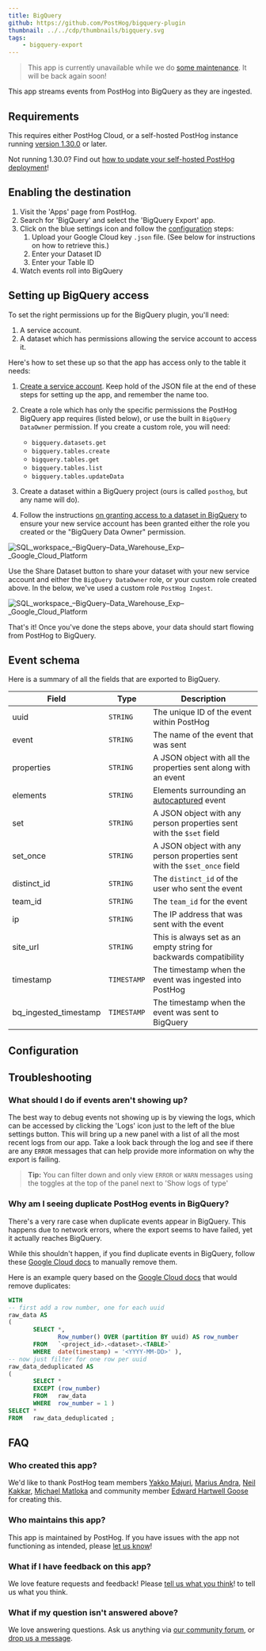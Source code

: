 ```yaml
---
title: BigQuery
github: https://github.com/PostHog/bigquery-plugin
thumbnail: ../../cdp/thumbnails/bigquery.svg
tags:
    - bigquery-export
---
```


> This app is currently unavailable while we do [some maintenance](https://github.com/PostHog/posthog/issues/15997). It will be back again soon!

This app streams events from PostHog into BigQuery as they are ingested.

## Requirements

This requires either PostHog Cloud, or a self-hosted PostHog instance running [version 1.30.0](https://posthog.com/blog/the-posthog-array-1-30-0) or later.

Not running 1.30.0? Find out [how to update your self-hosted PostHog deployment](https://posthog.com/docs/runbook/upgrading-posthog)!

## Enabling the destination

1. Visit the 'Apps' page from PostHog.
2. Search for 'BigQuery' and select the 'BigQuery Export' app.
3. Click on the blue settings icon and follow the [configuration](#setting-up-bigquery-access) steps:
    1. Upload your Google Cloud key `.json` file. (See below for instructions on how to retrieve this.)
    2. Enter your Dataset ID
    3. Enter your Table ID
4. Watch events roll into BigQuery

## Setting up BigQuery access

To set the right permissions up for the BigQuery plugin, you'll need:

1. A service account.
2. A dataset which has permissions allowing the service account to access it.

Here's how to set these up so that the app has access only to the table it needs:

1. [Create a service account](https://cloud.google.com/bigquery/docs/reference/libraries#setting_up_authentication). Keep hold of the JSON file at the end of these steps for setting up the app, and remember the name too.

2. Create a role which has only the specific permissions the PostHog BigQuery app requires (listed below), or use the built in `BigQuery DataOwner` permission. If you create a custom role, you will need:

    - `bigquery.datasets.get`
    - `bigquery.tables.create`
    - `bigquery.tables.get`
    - `bigquery.tables.list`
    - `bigquery.tables.updateData`

3. Create a dataset within a BigQuery project (ours is called `posthog`, but any name will do).

4. Follow the instructions [on granting access to a dataset in BigQuery](https://cloud.google.com/bigquery/docs/dataset-access-controls#granting_access_to_a_dataset) to ensure your new service account has been granted either the role you created or the "BigQuery Data Owner" permission.

![SQL_workspace_–_BigQuery_–_Data_Warehouse_Exp_–_Google_Cloud_Platform](https://user-images.githubusercontent.com/1108173/130323561-444cbbf6-a994-455e-97b6-8db6df69e274.png)

Use the Share Dataset button to share your dataset with your new service account and either the `BigQuery DataOwner` role, or your custom role created above. In the below, we've used a custom role `PostHog Ingest`.

![SQL_workspace_–_BigQuery_–_Data_Warehouse_Exp_–_Google_Cloud_Platform](https://user-images.githubusercontent.com/1108173/130323602-50f13200-6fde-4ee9-b507-1bce75fc75b2.png)

That's it! Once you've done the steps above, your data should start flowing from PostHog to BigQuery.

## Event schema

Here is a summary of all the fields that are exported to BigQuery.

| Field                 | Type        | Description                                                                             |
| --------------------- | ----------- | --------------------------------------------------------------------------------------- |
| uuid                  | `STRING`    | The unique ID of the event within PostHog                                               |
| event                 | `STRING`    | The name of the event that was sent                                                     |
| properties            | `STRING`    | A JSON object with all the properties sent along with an event                          |
| elements              | `STRING`    | Elements surrounding an [autocaptured](/docs/data/autocapture) event |
| set                   | `STRING`    | A JSON object with any person properties sent with the `$set` field                     |
| set_once              | `STRING`    | A JSON object with any person properties sent with the `$set_once` field                |
| distinct_id           | `STRING`    | The `distinct_id` of the user who sent the event                                        |
| team_id               | `STRING`    | The `team_id` for the event                                                             |
| ip                    | `STRING`    | The IP address that was sent with the event                                             |
| site_url              | `STRING`    | This is always set as an empty string for backwards compatibility                       |
| timestamp             | `TIMESTAMP` | The timestamp when the event was ingested into PostHog                                  |
| bq_ingested_timestamp | `TIMESTAMP` | The timestamp when the event was sent to BigQuery                                       |

## Configuration

<AppParameters />

## Troubleshooting

### What should I do if events aren't showing up?

The best way to debug events not showing up is by viewing the logs, which can be accessed by clicking the 'Logs' icon just to the left of the blue settings button.
This will bring up a new panel with a list of all the most recent logs from our app.
Take a look back through the log and see if there are any `ERROR` messages that can help provide more information on why the export is failing.

> **Tip:** You can filter down and only view `ERROR` or `WARN` messages using the toggles at the top of the panel next to 'Show logs of type'

### Why am I seeing duplicate PostHog events in BigQuery?

There's a very rare case when duplicate events appear in BigQuery. This happens due to network errors, where the export seems to have failed, yet it actually reaches BigQuery.

While this shouldn't happen, if you find duplicate events in BigQuery, follow these [Google Cloud docs](https://cloud.google.com/bigquery/streaming-data-into-bigquery#manually_removing_duplicates) to manually remove them.

Here is an example query based on the [Google Cloud docs](https://cloud.google.com/bigquery/streaming-data-into-bigquery#manually_removing_duplicates) that would remove duplicates:

```sql
WITH
-- first add a row number, one for each uuid
raw_data AS
(
       SELECT *,
              Row_number() OVER (partition BY uuid) AS row_number
       FROM   `<project_id>.<dataset>.<TABLE>`
       WHERE  date(timestamp) = '<YYYY-MM-DD>' ),
-- now just filter for one row per uuid
raw_data_deduplicated AS
(
       SELECT *
       EXCEPT (row_number)
       FROM   raw_data
       WHERE  row_number = 1 )
SELECT *
FROM   raw_data_deduplicated ;
```

## FAQ

### Who created this app?

We'd like to thank PostHog team members [Yakko Majuri](https://github.com/yakkomajuri), [Marius Andra](https://github.com/mariusandra), [Neil Kakkar](https://github.com/neilkakkar), [Michael Matloka](https://github.com/Twixes) and community member [Edward Hartwell Goose](https://github.com/edhgoose) for creating this.

### Who maintains this app?

This app is maintained by PostHog. If you have issues with the app not functioning as intended, please [let us know](http://app.posthog.com/home#supportModal)!

### What if I have feedback on this app?

We love feature requests and feedback! Please [tell us what you think](http://app.posthog.com/home#supportModal)! to tell us what you think.

### What if my question isn't answered above?

We love answering questions. Ask us anything via [our community forum](/questions), or [drop us a message](http://app.posthog.com/home#supportModal). 